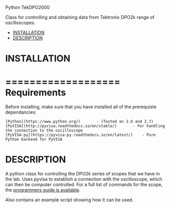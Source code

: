 Python TekDPO2000

Class for controlling and obtaining data from Tektronix DPO2k range
of oscilloscopes.

- [INSTALLATION](#installation)
- [DESCRIPTION](#description)

# INSTALLATION

===================
Requirements
===================

Before installing, make sure that you have installed all of the prerequiste dependancies:

	[Python](https://www.python.org/) 		- (Tested on 2.6 and 2.7)
	[PyVISA](http://pyvisa.readthedocs.io/en/stable/)		- For handling the connection to the oscilloscope	
	[PyVISA-py](https://pyvisa-py.readthedocs.io/en/latest/)	- Pure Python backend for PyVISA					

# DESCRIPTION

A python class for controlling the DPO2k series of scopes that we have in the
lab. Uses pyvisa to establish a connection with the oscilloscope, which can then
be computer controlled. For a full list of commands for the scope, the [programmers guide is available](http://www.tek.com/oscilloscope/mso2000-dpo2000-manual/mso2000b-dpo2000b-mso2000-and-dpo2000-series). 

Also contains an example script showing how it can be used. 


